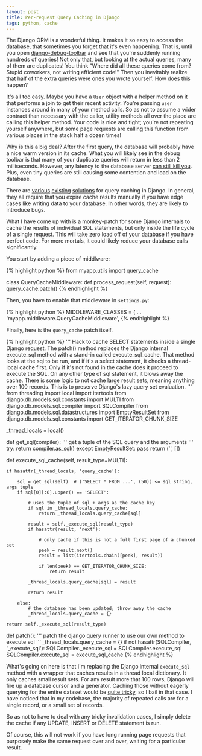 ```yaml
---
layout: post
title: Per-request Query Caching in Django
tags: python, cache
---
```


The Django ORM is a wonderful thing. It makes it so easy to access the database, that sometimes you forget that it's even happening. That is, until you open [django-debug-toolbar](https://github.com/django-debug-toolbar/django-debug-toolbar) and see that you're suddenly running hundreds of queries! Not only that, but looking at the actual queries, many of them are duplicates! You think "Where did all these queries come from? Stupid coworkers, not writing efficient code!" Then you inevitably realize that half of the extra queries were ones you wrote yourself. How does this happen?

It's all too easy. Maybe you have a `User` object with a helper method on it that performs a join to get their recent activity. You're passing `user` instances around in many of your method calls. So as not to assume a wider contract than necessary with the caller, utility methods all over the place are calling this helper method. Your code is nice and tight; you're not repeating yourself anywhere, but some page requests are calling this function from various places in the stack half a dozen times!

Why is this a big deal? After the first query, the database will probably have a nice warm version in its cache. What you will likely see in the debug toolbar is that many of your duplicate queries will return in less than 2 milliseconds. However, any latency to the database server [can still kill you](http://chase-seibert.github.com/blog/2011/10/07/django-performance-latency-kills.html). Plus, even tiny queries are still causing some contention and load on the database.

There are [various](http://packages.python.org/johnny-cache/) [existing](https://github.com/dziegler/django-cachebot) [solutions](http://pypi.python.org/pypi/django-cache-machine) for query caching in Django. In general, they all require that you expire cache results manually if you have edge cases like writing data to your database. In other words, they are likely to introduce bugs.

What I have come up with is a monkey-patch for some Django internals to cache the results of individual SQL statements, but only inside the life cycle of a single request. This will take zero load off of your database if you have perfect code. For mere mortals, it could likely reduce your database calls significantly.

You start by adding a piece of middlware:

{% highlight python %}
from myapp.utils import query_cache


class QueryCacheMiddleware:
    def process_request(self, request):
        query_cache.patch()
{% endhighlight %}

Then, you have to enable that middleware in `settings.py`:

{% highlight python %}
 MIDDLEWARE_CLASSES = (
    ...
    'myapp.middleware.QueryCacheMiddleware',
{% endhighlight %}

Finally, here is the `query_cache` patch itself.

{% highlight python %}
'''
Hack to cache SELECT statements inside a single Django request. The patch() method replaces
the Django internal execute_sql method with a stand-in called execute_sql_cache. That method
looks at the sql to be run, and if it's a select statement, it checks a thread-local cache first.
Only if it's not found in the cache does it proceed to execute the SQL. On any other type of
sql statement, it blows away the cache. There is some logic to not cache large result sets,
meaning anything over 100 records. This is to preserve Django's lazy query set evaluation.
'''
from threading import local
import itertools
from django.db.models.sql.constants import MULTI
from django.db.models.sql.compiler import SQLCompiler
from django.db.models.sql.datastructures import EmptyResultSet
from django.db.models.sql.constants import GET_ITERATOR_CHUNK_SIZE


_thread_locals = local()


def get_sql(compiler):
    ''' get a tuple of the SQL query and the arguments '''
    try:
        return compiler.as_sql()
    except EmptyResultSet:
        pass
    return ('', [])


def execute_sql_cache(self, result_type=MULTI):

    if hasattr(_thread_locals, 'query_cache'):

        sql = get_sql(self)  # ('SELECT * FROM ...', (50)) <= sql string, args tuple
        if sql[0][:6].upper() == 'SELECT':

            # uses the tuple of sql + args as the cache key
            if sql in _thread_locals.query_cache:
                return _thread_locals.query_cache[sql]

            result = self._execute_sql(result_type)
            if hasattr(result, 'next'):

                # only cache if this is not a full first page of a chunked set
                peek = result.next()
                result = list(itertools.chain([peek], result))

                if len(peek) == GET_ITERATOR_CHUNK_SIZE:
                    return result

            _thread_locals.query_cache[sql] = result

            return result

        else:
            # the database has been updated; throw away the cache
            _thread_locals.query_cache = {}

    return self._execute_sql(result_type)


def patch():
    ''' patch the django query runner to use our own method to execute sql '''
    _thread_locals.query_cache = {}
    if not hasattr(SQLCompiler, '_execute_sql'):
        SQLCompiler._execute_sql = SQLCompiler.execute_sql
        SQLCompiler.execute_sql = execute_sql_cache
{% endhighlight %}

What's going on here is that I'm replacing the Django internal `execute_sql` method with a wrapper that caches results in a thread local dictionary. It only caches small result sets. For any result more that 100 rows, Django will fire up a database cursor and a generator. Caching those without eagerly querying for the entire dataset would be [quite tricky](http://jeffelmore.org/2010/09/25/smarter-caching-of-django-querysets/), so I bail in that case. I have noticed that in my codebase, the majority of repeated calls are for a single record, or a small set of records.

So as not to have to deal with any tricky invalidation cases, I simply delete the cache if any UPDATE, INSERT or DELETE statement is run.

Of course, this will not work if you have long running page requests that purposely make the same request over and over, waiting for a particular result.
